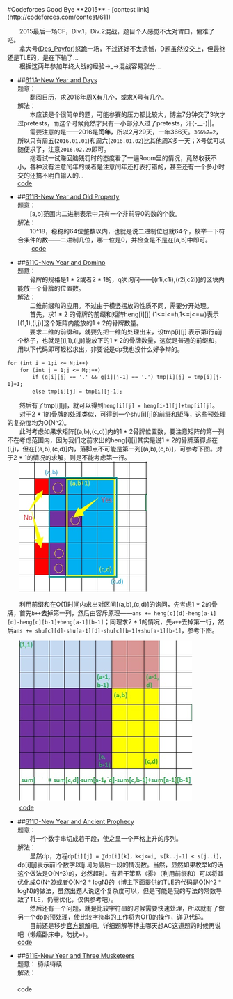 <section>
#Codeforces Good Bye **2015**
- [contest link](http://codeforces.com/contest/611)  
  

　　2015最后一场CF，Div.1，Div.2混战，题目个人感觉不太对胃口，偏难了吧。  
　　拿大号([Des_Payfor](http://codeforces.com/profile/Des_Payfor))怒跪一场，不过还好不太遗憾，D题虽然没交上，但最终还是TLE的，是在下输了...  
　　根据这两年参加年终大战的经验→_→混战容易涨分...
　　  

- ##[611A-New Year and Days](http://codeforces.com/contest/611/problem/A)  
题意：  
　　翻阅日历，求2016年周X有几个，或求X号有几个。　  
解法：  
　　本应该是个很简单的题，可能参赛的压力都比较大，博主7分钟交了3次才过pretests，而这个时候竟然才只有一小部分人过了pretests，汗(-__-)||。  
　　需要注意的是——2016是**闰年**，所以2月29天，一年366天。`366%7=2`，所以只有周五(`2016.01.01`)和周六(`2016.01.02`)比其他周X多一天；X号就可以随便求了，注意`2016.02.29`即可。  
　　抱着试一试赚回脑残罚时的态度看了一遍Room里的情况，竟然收获不小，各种没有注意闰年的或者是注意闰年还打表打错的，甚至还有一个多小时交的还搞不明白输入的...　　
  　　
  　　
  　　  
  [code](https://github.com/zhyack/Codeforces/blob/master/611_Good%20Bye%202015/611A.cpp)  

- ##[611B-New Year and Old Property](http://codeforces.com/contest/611/problem/B)  
题意：  
　　[a,b]范围内二进制表示中只有一个非前导0的数的个数。 　　  
解法：  
　　10^18，稳稳的64位整数以内，也就是说二进制位也就64个，枚举一下符合条件的数——二进制几位，哪一位是0，并检查是不是在[a,b]中即可。  
  　　
  [code](https://github.com/zhyack/Codeforces/blob/master/611_Good%20Bye%202015/611B.cpp)  

- ##[611C-New Year and Domino](http://codeforces.com/contest/611/problem/C)  
题意：  
　　骨牌的规格是1 * 2或者2 * 1的，q次询问——[(r1i,c1i),(r2i,c2i)]的区块内能放一个骨牌的位置数。 　　  
解法：  
　　二维前缀和的应用。不过由于横竖摆放的性质不同，需要分开处理。  
　　首先，求1 * 2 的骨牌的前缀和矩阵heng[i][j] (1<=i<=h,1<=j<=w)表示[(1,1),(i,j)]这个矩阵内能放的1 * 2的骨牌数量。   
　　要求二维的前缀和，就要先把一维的处理出来，设tmp[i][j] 表示第i行前j个格子，也就是[(i,1),(i,j)]能放下的1 * 2的骨牌数量，这就是普通的前缀和，用以下代码即可轻松求出，非要说是dp我也没什么好争辩的。  

<pre><code>for (int i = 1;i <= N;i++)  
	for (int j = 1;j <= M;j++)  
		if (g[i][j] == '.' && g[i][j-1] == '.') tmp[i][j] = tmp[i][j-1]+1;  
		else tmp[i][j] = tmp[i][j-1];　　
</code></pre>

　　然后有了tmp[i][j]，就可以得到`heng[i][j] = heng[i-1][j]+tmp[i][j]`。  
　　对于2 * 1的骨牌的处理类似，可得到一个shu[i][j]的前缀和矩阵，这些预处理的复杂度均为O(N^2)。  
　　此时考虑如果求矩阵[(a,b),(c,d)]内的1 * 2骨牌位置数，要注意矩阵的第一列不在考虑范围内，因为我们之前求出的heng[i][j]其实是说1 * 2的骨牌落脚点在(i,j)，但在[(a,b),(c,d)]内，落脚点不可能是第一列[(a,b),(c,b)]，可参考下图。对于2 * 1的情况的求解，则是不能考虑第一行。  
　　![](../pics/CFGB2015C1.jpg)  

　　利用前缀和在O(1)时间内求出对区间[(a,b),(c,d)]的询问，先考虑1 * 2的骨牌，首先`b++`去掉第一列，然后由容斥原理——`ans += heng[c][d]-heng[a-1][d]-heng[c][b-1]+heng[a-1][b-1]`；同理求2 * 1的情况，先`a++`去掉第一行，然后`ans += shu[c][d]-shu[a-1][d]-shu[c][b-1]+shu[a-1][b-1]`，参考下图。  

　　![](../pics/CFGB2015C2.jpg)  
　　[code](https://github.com/zhyack/Codeforces/blob/master/611_Good%20Bye%202015/611C.cpp)  


- ##[611D-New Year and Ancient Prophecy](http://codeforces.com/contest/611/problem/D)  
题意：  
　　将一个数字串切成若干段，使之呈一个严格上升的序列。 　　  
解法：  
　　显然dp，方程`dp[i][j] = ∑dp[i][k]，k<j<=i, s[k..j-1] < s[j..i]`，dp[i][j]表示前i个数字以[j..i]为最后一段的情况数。当然，显然如果枚举k的话这个做法是O(N^3)的，必然超时。有若干策略（雾）（利用前缀和）可以将其优化成O(N^2)或者O(N^2 * logN)的（博主下面提供的TLE的代码是O(N^2 * logN)的做法，虽然出题人说这个复杂度可以，但是可能是我的写法的常数导致了TLE，仍需优化，仅供参考吧）。  
　　然后还有一个问题，就是比较字符串的时候需要快速处理，所以就有了做另一个dp的预处理，使比较字符串的工作将为O(1)的操作，详见代码。   
　　目前还是移步[官方题解](http://codeforces.com/blog/entry/22441)吧。详细题解等博主哪天想AC这道题的时候再说吧（懒癌卧床中，勿扰~）。   
  [code](https://github.com/zhyack/Codeforces/blob/master/611_Good%20Bye%202015/611D(TLE).cpp)  

- ##[611E-New Year and Three Musketeers](http://codeforces.com/contest/611/problem/E)  
题意：  待续待续
   　　  
解法：  
  　　
  　　
  　　
  　　  
  code
</section>